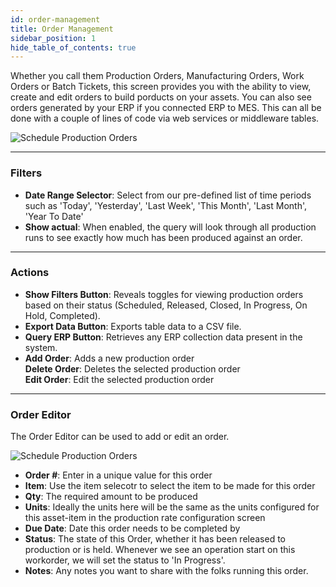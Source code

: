 ```yaml
---
id: order-management
title: Order Management
sidebar_position: 1
hide_table_of_contents: true
---
```

Whether you call them Production Orders, Manufacturing Orders, Work Orders or Batch Tickets, this screen provides you with the ability to view, create and edit
orders to build porducts on your assets. You can also see orders generated by your ERP if you connected ERP to MES. This can all be done with a couple of lines of code
via web services or middleware tables.

![Schedule Production Orders](/img/orders/orderManagement.png)
***
### Filters
* **Date Range Selector**: Select from our pre-defined list of time periods such as 'Today', 'Yesterday', 'Last Week', 'This Month', 'Last Month', 'Year To Date'
* **Show actual**: When enabled, the query will look through all production runs to see exactly how much has been produced against an order.
***
### Actions
* **Show Filters Button**: Reveals toggles for viewing production orders based on their status (Scheduled, Released, Closed, In Progress, On Hold, Completed).<br />
* **Export Data Button**: Exports table data to a CSV file.<br />
* **Query ERP Button**: Retrieves any ERP collection data present in the system.<br />
* **Add Order**: Adds a new production order<br />
**Delete Order**: Deletes the selected production order<br />
**Edit Order**: Edit the selected production order<br />
***
### Order Editor
The Order Editor can be used to add or edit an order.

![Schedule Production Orders](/img/orders/orderEditor.png)

* **Order #**: Enter in a unique value for this order
* **Item**: Use the item selecotr to select the item to be made for this order
* **Qty**: The required amount to be produced
* **Units**: Ideally the units here will be the same as the units configured for this asset-item in the production rate configuration screen
* **Due Date**: Date this order needs to be completed by
* **Status**: The state of this Order, whether it has been released to production or is held. Whenever we see an operation start on this workorder, we will set the 
status to 'In Progress'.
* **Notes**: Any notes you want to share with the folks running this order.